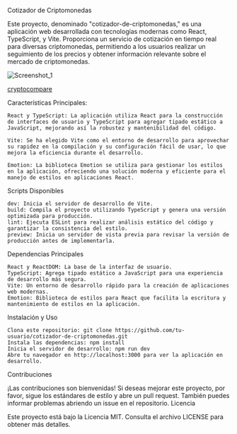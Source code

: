 Cotizador de Criptomonedas

Este proyecto, denominado "cotizador-de-criptomonedas," es una aplicación web desarrollada con tecnologías modernas como React, TypeScript, y Vite. Proporciona un servicio de cotización en tiempo real para diversas criptomonedas, permitiendo a los usuarios realizar un seguimiento de los precios y obtener información relevante sobre el mercado de criptomonedas.

![Screenshot_1](https://github.com/Alonedevil8/API-Cotizador-de-Criptomonedas/assets/6482729/4a79d971-6cf1-4343-82de-4523aa72242d)

[cryptocompare](https://min-api.cryptocompare.com/documentation)


Características Principales:

    React y TypeScript: La aplicación utiliza React para la construcción de interfaces de usuario y TypeScript para agregar tipado estático a JavaScript, mejorando así la robustez y mantenibilidad del código.

    Vite: Se ha elegido Vite como el entorno de desarrollo para aprovechar su rapidez en la compilación y su configuración fácil de usar, lo que mejora la eficiencia durante el desarrollo.

    Emotion: La biblioteca Emotion se utiliza para gestionar los estilos en la aplicación, ofreciendo una solución moderna y eficiente para el manejo de estilos en aplicaciones React.

Scripts Disponibles

    dev: Inicia el servidor de desarrollo de Vite.
    build: Compila el proyecto utilizando TypeScript y genera una versión optimizada para producción.
    lint: Ejecuta ESLint para realizar análisis estático del código y garantizar la consistencia del estilo.
    preview: Inicia un servidor de vista previa para revisar la versión de producción antes de implementarla.

Dependencias Principales

    React y ReactDOM: La base de la interfaz de usuario.
    TypeScript: Agrega tipado estático a JavaScript para una experiencia de desarrollo más segura.
    Vite: Un entorno de desarrollo rápido para la creación de aplicaciones web modernas.
    Emotion: Biblioteca de estilos para React que facilita la escritura y mantenimiento de estilos en la aplicación.

Instalación y Uso

    Clona este repositorio: git clone https://github.com/tu-usuario/cotizador-de-criptomonedas.git
    Instala las dependencias: npm install
    Inicia el servidor de desarrollo: npm run dev
    Abre tu navegador en http://localhost:3000 para ver la aplicación en desarrollo.

Contribuciones

¡Las contribuciones son bienvenidas! Si deseas mejorar este proyecto, por favor, sigue los estándares de estilo y abre un pull request. También puedes informar problemas abriendo un issue en el repositorio.
Licencia

Este proyecto está bajo la Licencia MIT. Consulta el archivo LICENSE para obtener más detalles.
